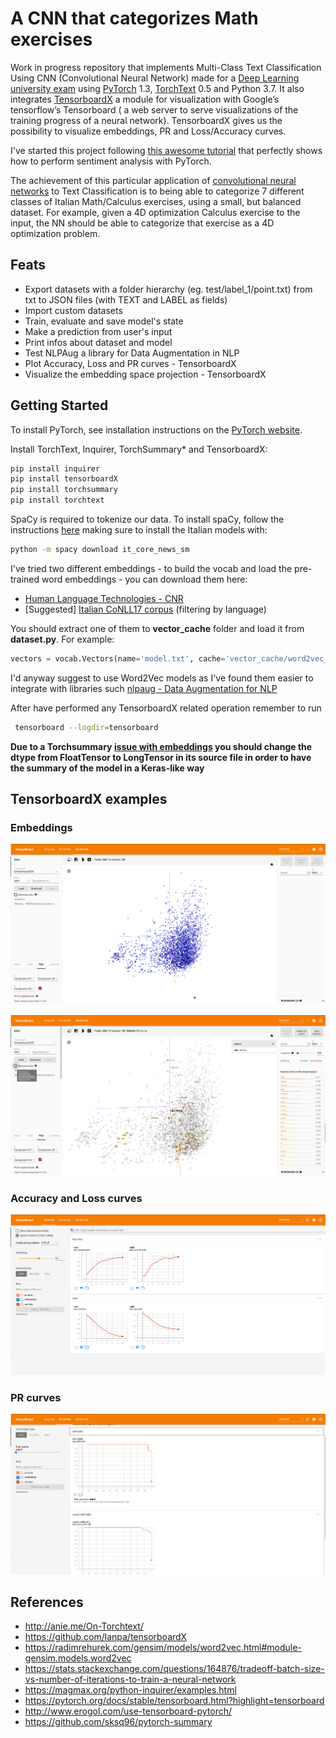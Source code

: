 # A CNN that categorizes Math exercises
Work in progress repository that implements Multi-Class Text Classification Using CNN (Convolutional Neural Network) made for a [Deep Learning university exam](http://www.unife.it/ing/lm.infoauto/deep-learning/scheda-insegnamento-1/en) using [PyTorch](https://github.com/pytorch/pytorch) 1.3, [TorchText](https://github.com/pytorch/text) 0.5 and Python 3.7.
It also integrates [TensorboardX](https://github.com/lanpa/tensorboardX) a module for visualization with Google’s tensorflow’s Tensorboard ( a web server to serve visualizations of the training progress of a neural network). 
TensorboardX gives us the possibility to visualize embeddings, PR and Loss/Accuracy curves. 

I've started this project following [this awesome tutorial](https://github.com/bentrevett/pytorch-sentiment-analysis) that perfectly shows how to perform sentiment analysis with PyTorch.

The achievement of this particular application of [convolutional neural networks](https://arxiv.org/abs/1408.5882) to Text Classification is to being able to categorize 7 different classes of Italian Math/Calculus exercises, using a small, but balanced dataset.
For example, given a 4D optimization Calculus exercise to the input, the NN should be able to categorize that exercise as a 4D optimization problem.

## Feats

- Export datasets with a folder hierarchy (eg. test/label_1/point.txt) from txt to JSON files (with TEXT and LABEL as fields)
- Import custom datasets
- Train, evaluate and save model's state
- Make a prediction from user's input
- Print infos about dataset and model
- Test NLPAug a library for Data Augmentation in NLP
- Plot Accuracy, Loss and PR curves - TensorboardX 
- Visualize the embedding space projection - TensorboardX 


## Getting Started

To install PyTorch, see installation instructions on the [PyTorch website](pytorch.org).

Install TorchText, Inquirer, TorchSummary* and TensorboardX:

``` bash
pip install inquirer
pip install tensorboardX
pip install torchsummary
pip install torchtext
```

 SpaCy is required to tokenize our data. To install spaCy, follow the instructions [here](https://spacy.io/usage/) making sure to install the Italian models with:

``` bash
python -m spacy download it_core_news_sm
```

I've tried two different embeddings - to build the vocab and load the pre-trained word embeddings - you can download them here:
- [Human Language Technologies - CNR](http://hlt.isti.cnr.it/wordembeddings/)
- [Suggested] [Italian CoNLL17 corpus](http://vectors.nlpl.eu/repository/) (filtering by language) 

You should extract one of them to **vector_cache** folder and load it from **dataset.py**.
For example:
```python
vectors = vocab.Vectors(name='model.txt', cache='vector_cache/word2vec_CoNLL17')
```

I'd anyway suggest to use Word2Vec models as I've found them easier to integrate with libraries such [nlpaug - Data Augmentation for NLP](https://github.com/makcedward/nlpaug) 

After have performed any TensorboardX related operation remember to run 
``` bash
 tensorboard --logdir=tensorboard    
```


 **Due to a Torchsummary [issue with embeddings](https://github.com/sksq96/pytorch-summary/issues/42) you should change the dtype from FloatTensor to LongTensor in its source file in order to have the summary of the model in a Keras-like way**


## TensorboardX examples

### Embeddings
![Embedding Space](images/tensorboard_examples/embedding_1.png)

![Embedding Space](images/tensorboard_examples/embedding_2.png)

### Accuracy and Loss curves
![Acc/Loss Curves](images/tensorboard_examples/acc_loss_curves.png)

### PR curves
![PR Curves](images/tensorboard_examples/pr_curves.png)

## References

- http://anie.me/On-Torchtext/
- https://github.com/lanpa/tensorboardX
- https://radimrehurek.com/gensim/models/word2vec.html#module-gensim.models.word2vec
- https://stats.stackexchange.com/questions/164876/tradeoff-batch-size-vs-number-of-iterations-to-train-a-neural-network
- https://magmax.org/python-inquirer/examples.html
- https://pytorch.org/docs/stable/tensorboard.html?highlight=tensorboard
- http://www.erogol.com/use-tensorboard-pytorch/
- https://github.com/sksq96/pytorch-summary

